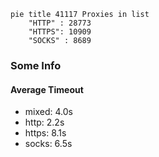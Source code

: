 
```mermaid
pie title 41117 Proxies in list
    "HTTP" : 28773
    "HTTPS": 10909
    "SOCKS" : 8689
```

### Some Info
#### Average Timeout

- mixed: 4.0s
- http: 2.2s
- https: 8.1s
- socks: 6.5s